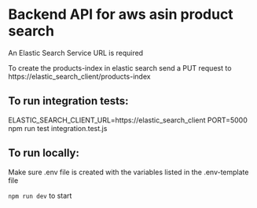 # Backend API for aws asin product search

An Elastic Search Service URL is required

To create the products-index in elastic search send a PUT request to https://elastic_search_client/products-index

## To run integration tests:

ELASTIC_SEARCH_CLIENT_URL=https://elastic_search_client PORT=5000 npm run test integration.test.js

## To run locally:

Make sure .env file is created with the variables listed in the .env-template file

`npm run dev` to start
